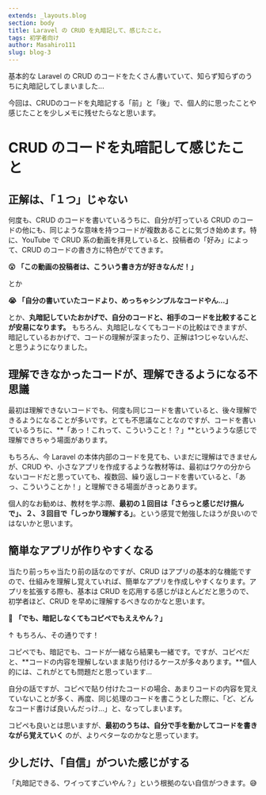 ```yaml
---
extends: _layouts.blog
section: body
title: Laravel の CRUD を丸暗記して、感じたこと。
tags: 初学者向け
author: Masahiro111
slug: blog-3
---
```


基本的な Laravel の CRUD のコードをたくさん書いていて、知らず知らずのうちに丸暗記してしまいました...

今回は、CRUDのコードを丸暗記する「前」と「後」で、個人的に思ったことや感じたことを少しメモに残せたらなと思います。

# CRUD のコードを丸暗記して感じたこと

## 正解は、「１つ」じゃない

何度も、CRUD のコードを書いているうちに、自分が打っている CRUD のコードの他にも、同じような意味を持つコードが複数あることに気づき始めます。特に、YouTube で CRUD 系の動画を拝見していると、投稿者の「好み」によって、CRUD のコードの書き方に特色がでてきます。

**:open_mouth: 「この動画の投稿者は、こういう書き方が好きなんだ！」**

とか

**:sob: 「自分の書いていたコードより、めっちゃシンプルなコードやん...」**

とか、**丸暗記していたおかげで、自分のコードと、相手のコードを比較することが安易になります。** もちろん、丸暗記しなくてもコードの比較はできますが、暗記しているおかげで、コードの理解が深まったり、正解は1つじゃないんだ、と思うようになりました。

## 理解できなかったコードが、理解できるようになる不思議

最初は理解できないコードでも、何度も同じコードを書いていると、後々理解できるようになることが多いです。とても不思議なことなのですが、コードを書いているうちに、**「あっ！これって、こういうこと！？」**というような感じで理解できちゃう場面があります。

もちろん、今 Laravel の本体内部のコードを見ても、いまだに理解はできませんが、CRUD や、小さなアプリを作成するような教材等は、最初はワケの分からないコードだと思っていても、複数回、繰り返しコードを書いていると、「あっ、こういうことか！」と理解できる場面がきっとあります。

個人的なお勧めは、教材を学ぶ際、**最初の１回目は「さらっと感じだけ掴んで」、２、３回目で「しっかり理解する」**。という感覚で勉強したほうが良いのではないかと思います。

## 簡単なアプリが作りやすくなる

当たり前っちゃ当たり前の話なのですが、CRUD はアプリの基本的な機能ですので、仕組みを理解し覚えていれば、簡単なアプリを作成しやすくなります。アプリを拡張する際も、基本は CRUD を応用する感じがほとんどだと思うので、初学者ほど、CRUD を早めに理解するべきなのかなと思います。

:thinking: **「でも、暗記しなくてもコピペでもええやん？」**

↑ もちろん、その通りです！

コピペでも、暗記でも、コードが一緒なら結果も一緒です。ですが、コピペだと、**コードの内容を理解しないまま貼り付けるケースが多々あります。**個人的には、これがとても問題だと思っています...

自分の話ですが、コピペで貼り付けたコードの場合、あまりコードの内容を覚えていないことが多く、再度、同じ処理のコードを書こうとした際に、「ど、どんなコード書けば良いんだっけ…」と、なってしまいます。

コピペも良いとは思いますが、**最初のうちは、自分で手を動かしてコードを書きながら覚えていく** のが、よりベターなのかなと思っています。

## 少しだけ、「自信」がついた感じがする

「丸暗記できる、ワイってすごいやん？」という根拠のない自信がつきます。:sweat_smile:
